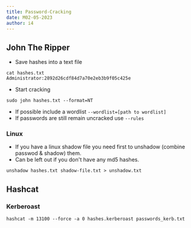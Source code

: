 ```yaml
---
title: Password-Cracking
date: M02-05-2023
author: i4
---
```

## John The Ripper 

- Save hashes into a text file
```
cat hashes.txt
Administrator:2892d26cdf84d7a70e2eb3b9f05c425e
```
- Start cracking
```
sudo john hashes.txt --format=NT
```

- If possible include a wordlist `--wordlist=[path to wordlist]`
- If passwords are still remain uncracked use `--rules`

### Linux
- If you have a linux shadow file you need first to unshadow (combine passwod & shadow) them.
- Can be left out if you don't have any md5 hashes. 
```
unshadow hashes.txt shadow-file.txt > unshadow.txt
```


## Hashcat
### Kerberoast
```
hashcat -m 13100 --force -a 0 hashes.kerberoast passwords_kerb.txt
```
